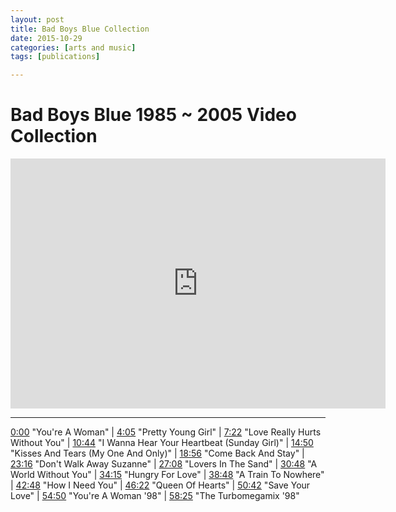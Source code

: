 ```yaml
---
layout: post
title: Bad Boys Blue Collection
date: 2015-10-29
categories: [arts and music]
tags: [publications]

---
```


# Bad Boys Blue 1985 ~ 2005 Video Collection

<iframe width="600" height="400" src="https://www.youtube.com/embed/YrdEnuHCi6Y" frameborder="0" allowfullscreen></iframe>

---

<a href="#" onclick="yt.www.watch.player.seekTo(0*60+00);return false;">0:00</a> "You're A Woman" | <a href="#" onclick="yt.www.watch.player.seekTo(4*60+05);return false;">4:05</a> "Pretty Young Girl" | <a href="#" onclick="yt.www.watch.player.seekTo(7*60+22);return false;">7:22</a> "Love Really Hurts Without You" | <a href="#" onclick="yt.www.watch.player.seekTo(10*60+44);return false;">10:44</a> "I Wanna Hear Your Heartbeat (Sunday Girl)" | <a href="#" onclick="yt.www.watch.player.seekTo(14*60+50);return false;">14:50</a> "Kisses And Tears (My One And Only)" | <a href="#" onclick="yt.www.watch.player.seekTo(18*60+56);return false;">18:56</a> "Come Back And Stay" | <a href="#" onclick="yt.www.watch.player.seekTo(23*60+16);return false;">23:16</a> "Don't Walk Away Suzanne" | <a href="#" onclick="yt.www.watch.player.seekTo(27*60+08);return false;">27:08</a> "Lovers In The Sand" | <a href="#" onclick="yt.www.watch.player.seekTo(30*60+48);return false;">30:48</a> "A World Without You" | <a href="#" onclick="yt.www.watch.player.seekTo(34*60+15);return false;">34:15</a> "Hungry For Love" | <a href="#" onclick="yt.www.watch.player.seekTo(38*60+48);return false;">38:48</a> "A Train To Nowhere" | <a href="#" onclick="yt.www.watch.player.seekTo(42*60+48);return false;">42:48</a> "How I Need You" | <a href="#" onclick="yt.www.watch.player.seekTo(46*60+22);return false;">46:22</a> "Queen Of Hearts" | <a href="#" onclick="yt.www.watch.player.seekTo(50*60+42);return false;">50:42</a> "Save Your Love" | <a href="#" onclick="yt.www.watch.player.seekTo(54*60+50);return false;">54:50</a> "You're A Woman '98" | <a href="#" onclick="yt.www.watch.player.seekTo(58*60+25);return false;">58:25</a> "The Turbomegamix '98"